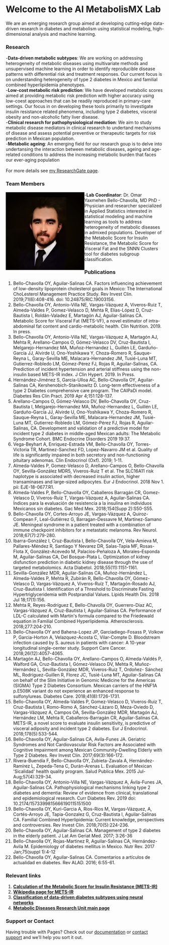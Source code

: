 # Welcome to the AI MetabolisMX Lab

We are an emerging research group aimed at developing cutting-edge data-driven research in diabetes and metabolism using statistical modeling, high-dimensional analysis and machine learning. 

### Research
-**Data-driven metabolic subtypes**: We are working on addressing heterogeneity of metabolic diseases using multivariate methods and unsupervised machine learning in order to identify reproducible disease patterns with differential risk and treatment responses. Our current focus is on understanding heterogeneity of type 2 diabetes in Mexico and familial combined hyperlipidemia phenotypes.
<br/>
-**Low-cost metabolic risk prediction**: We have developed metabolic scores aimed at providing metabolic risk prediction with higher accuracy using low-coest approaches that can be readily reproduced in primary-care settings. Our focus in on developing these tools primarily to investigate insulin resistance related phenomena, including type 2 diabetes, visceral obesity and non-alcoholic fatty liver disease.
<br/>
-**Clinical research for pathophysiological mediation**: We aim to study metabolic disease mediators in clinical research to undertand mechanisms of disease and assess potential preventive or therapeutic targets for risk prediction in Mexican population.
<br/>
-**Metabolic ageing**: An emerging field for our research goup is to delve into undertansing the interaction between metabolic diseases, ageing and age-related conditions to address the increasing metabolic burden that faces our ever-aging population
<br/>
<br/>
For more details see [my ResearchGate page](https://www.researchgate.net/profile/Omar_Bello-Chavolla).

### Team Members

<div style="float: left"><img src="images/fotoobc.jpg" width="250"/></div>

-**Lab Coordinator**: Dr. Omar Yaxmehen Bello-Chavolla, MD PhD - Physician and researcher specialized in Applied Statistics interested in statistical modeling and machine learning as tools to address heterogeneity of metabolic diseases in admixed populations. Developer of the Metabolic Score for Insulin Resistance, the Metabolic Score for Visceral Fat and the SNNN Clusters tool for diabetes subgroup classification.

### Publications
1.	Bello-Chavolla OY, Aguilar-Salinas CA. Factors influencing achievement of low-density lipoprotein cholesterol goals in Mexico: The International ChoLesterol Management Practice Study. Rev Invest Clin. 2019;71(6):408-416. doi: 10.24875/RIC.19003156.
2.	Bello-Chavolla OY, Antonio-Villa NE, Vargas-Vázquez A, Viveros-Ruiz T, Almeda-Valdes P, Gomez-Velasco D, Mehta R, Elias-López D, Cruz-Bautista I, Roldán-Valadez E, Martagón AJ, Aguilar-Salinas CA. Metabolic Score for Visceral Fat (METS-VF), a novel estimator of intra-abdominal fat content and cardio-metabolic health. Clin Nutrition. 2019. In press.
3.	Bello-Chavolla OY, Antonio-Villa NE, Vargas-Vázquez A, Martagón AJ, Mehta R, Arellano-Campos O, Gómez-Velasco DV, Cruz-Bautista I, Melgarejo-Hernandez MA, Muñoz-Hernandez L, Guillén LE, Garduño-García JJ, Alvirde U, Ono-Yoshikawa Y, Choza-Romero R, Sauque-Reyna L, Garay-Sevilla ME, Malacara-Hernandez JM, Tusié-Luna MT, Gutierrez-Robledo LM, Gómez-Pérez FJ, Rojas R, Aguilar-Salinas, CA. Prediction of incident hypertension and arterial stiffness using the non-insulin based METS-IR index. J Clin Hypert. 2019. In Press.
4.	Hernández-Jiménez S, García-Ulloa AC, Bello-Chavolla OY, Aguilar-Salinas CA, Kershenobich-Stanikowitz D. Long-term effectiveness of a type 2 Diabetes comprehensive care program. The CAIPaDi model. Diabetes Res Clin Pract. 2019 Apr 4;151:128-137.
5.	Arellano-Campos O, Gómez-Velasco DV, Bello-Chavolla OY, Cruz-Bautista I, Melgarejo-Hernandez MA, Muñoz-Hernandez L, Guillén LE, Garduño-García JJ, Alvirde U, Ono-Yoshikawa Y, Choza-Romero R, Sauque-Reyna L, Garay-Sevilla ME, Malacara-Hernandez JM, Tusié-Luna MT, Gutierrez-Robledo LM, Gómez-Pérez FJ, Rojas R, Aguilar-Salinas, CA. Development and validation of a predictive model for incident type 2 diabetes in middle-aged Mexican adults: The Metabolic Syndrome Cohort. BMC Endocrine Disorders 2019 19:37.
6.	Vega-Beyhart A, Enriquez-Estrada VM, Bello-Chavolla OY, Torres-Victoria TR, Martinez-Sanchez FD, Lopez-Navarro JM et al. Quality of life is significantly impaired in both secretory and non-functioning pituitary adenomas. Clin Endocrinol (Oxf). 2019; 1-11.
7.	Almeda-Valdes P, Gomez-Velasco D, Arellano-Campos O, Bello-Chavolla OY, Sevilla-González MDR5, Viveros-Ruiz T et al. The SLC16A11 risk haplotype is associated with decreased insulin action, higher transaminases and large-sized adipocytes. Eur J Endocrinol. 2018 Nov 1. pii: EJE-18-0677.R1.
8.	Almeda-Valdes P, Bello-Chavolla OY, Caballeros Barragán CR, Gomez-Velasco D, Viveros-Ruiz T, Vargas-Vázquez A, Aguilar-Salinas CA. Índices para la evaluación de resistencia a la insulina en individuos Mexicanos sin diabetes. Gac Med Mex. 2018;154(Supp 2):S50-S55.
9.	Bello-Chavolla OY, Cortes-Arroyo JE, Vargas-Vázquez A, Quiroz-Compean F, Leal-Gutiérrez G, Barragan-Dessavre M, Martínez-Samano JE. Meningeal syndrome in a patient treated with a combination of immune checkpoint inhibitors for a metastatic melanoma. Rev Neurol. 2018;67(7):279-280.
10.	Ibarra-González I, Cruz-Bautista I, Bello-Chavolla OY, Vela-Amieva M, Pallares-Méndez R, Santiago Y Nevarez DR, Salas-Tapia MF, Rosas-Flota X, González-Acevedo M, Palacios-Peñaloza A, Morales–Esponda M, Aguilar-Salinas CA, Del Bosque-Plata L. Optimization of kidney disfunction prediction in diabetic kidney disease through the use of targeted metabolomics. Acta Diabetol. 2018;55(11):1151-1161.
11.	Sevilla-González MDR, Aguilar-Salinas CA, Muñoz-Hernández L, Almeda-Valdes P, Mehta R, Zubirán R, Bello-Chavolla OY, Gómez-Velasco D, Vargas-Vázquez A, Viveros-Ruíz T, Martagón-Rosado AJ, Cruz-Bautista I. Identification of a Threshold to Discriminate Fasting Hypertriglyceridemia with Postprandial Values. Lipids Health Dis. 2018 Jul 18;17(1):156.
12.	Mehta R, Reyes-Rodríguez E, Bello-Chavolla OY, Guerrero-Diaz AC, Vargas-Vázquez A, Cruz-Bautista I, Aguilar-Salinas CA. Performance of LDL-C calculated with Martin's formula compared to the Friedewald equation in Familial Combined Hyperlipidemia. Atherosclerosis. 2018;277:204-210.
13.	Bello-Chavolla OY and Bahena-Lopez JP, Garciadiego-Fosass P, Volkow P, Garcia-Horton A, Velazquez-Acosta C, Vilar-Compte D. Bloodstream infection caused by S. aureus in patients with cancer: A 10-year longitudinal single-center study. Support Care Cancer. 2018;26(12):4057-4065.
14.	Martagón AJ, Bello-Chavolla OY,  Arellano-Campos O, Almeda-Valdés P, Walford GA,  Cruz-Bautista I, Gómez-Velasco DV, Mehta R, Muñoz-Hernández L, Sevilla-González MDR, Viveros-Ruiz T, Ordoñez- Sánchez ML, Rodríguez-Guillen R, Florez JC,  Tusié-Luna MT, Aguilar-Salinas CA on behalf of the Slim Initiative in Genomic Medicine for the Americas (SIGMA) Type 2 Diabetes Consortium. Mexican carriers of the HNF1A p.E508K variant do not experience an enhanced response to sulfonylureas. Diabetes Care. 2018;41(8):1726-1731.
15.	Bello-Chavolla OY, Almeda-Valdes P, Gomez-Velasco D, Viveros-Ruiz T, Cruz-Bautista I, Romo-Romo A, Sánchez-Lázaro D, Meza-Oviedo D, Vargas-Vázquez A, Campos OA, Sevilla-González MDR, Martagón AJ, Hernández LM, Mehta R, Caballeros-Barragán CR, Aguilar-Salinas CA. METS-IR, a novel score to evaluate insulin sensitivity, is predictive of visceral adiposity and incident type 2 diabetes. Eur J Endocrinol. 2018;178(5):533-544. 
16.	Bello-Chavolla OY, Aguilar-Salinas CA, Avila-Funes JA. Geriatric Syndromes and Not Cardiovascular Risk Factors are Associated with Cognitive Impairment among Mexican Community-Dwelling Elderly with Type 2 Diabetes. Rev Invest Clin. 2017;69(3):166-172.
17.	Rivera-Buendía F, Bello-Chavolla OY, Zubieta-Zavala A, Hernández-Ramírez L, Zepeda-Tena C, Durán-Arenas L. Evaluation of Mexican 'Sicalidad' health quality program. Salud Publica Mex. 2015 Jul-Aug;57(4):329-34.
18.	Bello-Chavolla OY, Antonio-Villa NE, Vargas-Vázquez A, Ávila-Funes JA, Aguilar-Salinas CA. Pathophysiological mechanisms linking type 2 diabetes and dementia: Review of evidence from clinical, translational and epidemiological research. Curr Diabetes Rev. 2019 doi: 10.2174/1573399815666190115151500
19.	Bello-Chavolla OY, Kuri-Garcia A, Rios-Rios M, Vargas-Vázquez, A, Cortés-Arroyo JE, Tapia-Gonzalez G, Cruz-Bautista I, Aguilar-Salinas CA. Familial Combined Hyperlipidemia: Current knowledge, perspectives and controversies. Rev Invest Clin. 2018;70(5):224-236.
20.	Bello-Chavolla OY, Aguilar-Salinas CA. Management of type 2 diabetes in the elderly patient. J Lat Am Geriat Med. 2017; 3:26-36
21.	Bello-Chavolla OY, Rojas-Martinez R, Aguilar-Salinas CA, Hernández-Avila M. Epidemiology of diabetes mellitus in Mexico. Nutr Rev. 2017 Jan;75(suppl 1):4-12
22.	Bello-Chavolla OY, Aguilar-Salinas CA. Comentarios a artículos de actualidad en diabetes. Rev ALAD. 2016; 6:55-61. 



### Relevant links

1. [**Calculation of the Metabolic Score for Insulin Resistance (METS-IR)**](https://jscalc.io/calc/F54ikuywK6rcqXEy)
2. [**Wikipedia page for METS-IR**](https://en.wikipedia.org/wiki/Metabolic_Score_for_Insulin_Resistance)
2. [**Classification of data-driven diabetes subtypes using neural networks**](https://uiem.shinyapps.io/diabetes_clusters_app/)
3. [**Metabolic Diseases Research Unit main page**](http://www.innsz.mx/opencms/contenido/investigacion/uiem/index.html)


### Support or Contact

Having trouble with Pages? Check out our [documentation](https://help.github.com/categories/github-pages-basics/) or [contact support](https://github.com/contact) and we’ll help you sort it out.
